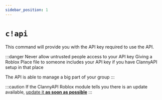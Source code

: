 ```yaml
---
sidebar_position: 1
---
```

# `c!api`

This command will provide you with the API key required to use the API.

:::danger
Never allow untrusted people access to your API key
Giving a Roblox Place file to someone includes your API key if you have ClannyAPI setup in that place

The API is able to manage a big part of your group
:::

:::caution
If the ClannyAPI Roblox module tells you there is an update available, <u>update it **as soon as possible**</u>
:::